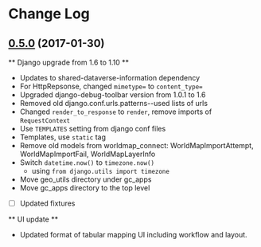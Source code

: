# Change Log

## [0.5.0](https://github.com/iqss/geoconnect) (2017-01-30)

** Django upgrade from 1.6 to 1.10 **

- Updates to shared-dataverse-information dependency
- For HttpRepsonse, changed ```mimetype=``` to ```content_type=```
- Upgraded django-debug-toolbar version from 1.0.1 to 1.6
- Removed old django.conf.urls.patterns--used lists of urls
- Changed ```render_to_response``` to ```render```, remove imports of ```RequestContext```
- Use ```TEMPLATES``` setting from django conf files
- Templates, use ```static``` tag
- Remove old models from worldmap_connect: WorldMapImportAttempt, WorldMapImportFail, WorldMapLayerInfo
- Switch ```datetime.now()``` to ```timezone.now()```
    - using ```from django.utils import timezone```
- Move geo_utils directory under gc_apps
- Move gc_apps directory to the top level

- [ ] Updated fixtures

** UI update **

- Updated format of tabular mapping UI including workflow and layout.
